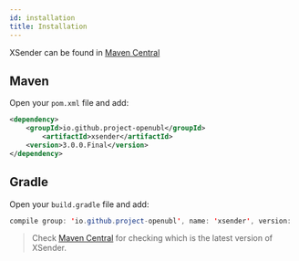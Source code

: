 ```yaml
---
id: installation
title: Installation
---
```


XSender can be found in [Maven Central](https://mvnrepository.com/artifact/io.github.project-openubl/xsender)

## Maven

Open your `pom.xml` file and add:

```xml
<dependency>
    <groupId>io.github.project-openubl</groupId>
        <artifactId>xsender</artifactId>
    <version>3.0.0.Final</version>
</dependency>
```

## Gradle

Open your `build.gradle` file and add:

```java
compile group: 'io.github.project-openubl', name: 'xsender', version: '3.0.0.Final'
```

> Check [Maven Central](https://mvnrepository.com/artifact/io.github.project-openubl/xsender) for checking which is the latest version of XSender.